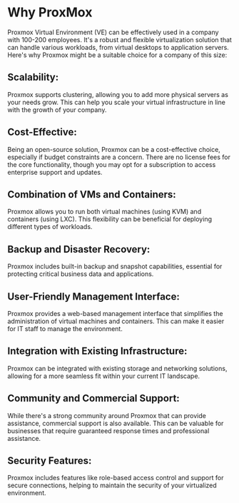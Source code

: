 # Why ProxMox

Proxmox Virtual Environment (VE) can be effectively used in a company with 100-200 employees. It's a robust and flexible virtualization solution that can handle various workloads, from virtual desktops to application servers. Here's why Proxmox might be a suitable choice for a company of this size:

## Scalability: 
Proxmox supports clustering, allowing you to add more physical servers as your needs grow. This can help you scale your virtual infrastructure in line with the growth of your company.

## Cost-Effective: 
Being an open-source solution, Proxmox can be a cost-effective choice, especially if budget constraints are a concern. There are no license fees for the core functionality, though you may opt for a subscription to access enterprise support and updates.

## Combination of VMs and Containers: 
Proxmox allows you to run both virtual machines (using KVM) and containers (using LXC). This flexibility can be beneficial for deploying different types of workloads.

## Backup and Disaster Recovery: 
Proxmox includes built-in backup and snapshot capabilities, essential for protecting critical business data and applications.

## User-Friendly Management Interface: 
Proxmox provides a web-based management interface that simplifies the administration of virtual machines and containers. This can make it easier for IT staff to manage the environment.

## Integration with Existing Infrastructure: 
Proxmox can be integrated with existing storage and networking solutions, allowing for a more seamless fit within your current IT landscape.

## Community and Commercial Support: 
While there's a strong community around Proxmox that can provide assistance, commercial support is also available. This can be valuable for businesses that require guaranteed response times and professional assistance.

## Security Features: 
Proxmox includes features like role-based access control and support for secure connections, helping to maintain the security of your virtualized environment.